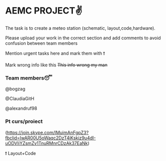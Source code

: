 # AEMC PROJECT:v:
The task is to create a meteo station (schematic, layout,code,hardware). 

Please upload your work in the correct section and add comments to avoid confusion between team members

Mention urgent tasks here and mark them with :exclamation:

Mark wrong info like this  ~~This info wrong my man~~

### Team members:sleeping:

@bogzag

@ClaudiaGitH

@alexandruf98

### Pt curs/proiect
(https://join.skype.com/lMuimAnFgpZ3?fbclid=IwAR00U5oWaqc2DzT4iKskiz9u4dI-uODVIiYZsmZv1TnuRMnrCDzAk37EaNk)

:exclamation: Layout+Code
